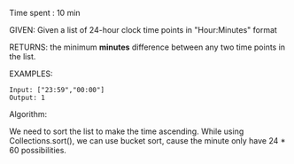 Time spent :  10 min

GIVEN: Given a list of 24-hour clock time points in "Hour:Minutes" format

RETURNS: the minimum **minutes** difference between any two time points in the list.

EXAMPLES:

```
Input: ["23:59","00:00"]
Output: 1
```

Algorithm:

We need to sort the list to make the time ascending. While using Collections.sort(), we can use bucket sort, cause the minute only have 24 * 60 possibilities.